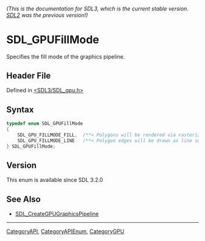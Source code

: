 ###### (This is the documentation for SDL3, which is the current stable version. [SDL2](https://wiki.libsdl.org/SDL2/) was the previous version!)
# SDL_GPUFillMode

Specifies the fill mode of the graphics pipeline.

## Header File

Defined in [<SDL3/SDL_gpu.h>](https://github.com/libsdl-org/SDL/blob/main/include/SDL3/SDL_gpu.h)

## Syntax

```c
typedef enum SDL_GPUFillMode
{
    SDL_GPU_FILLMODE_FILL,  /**< Polygons will be rendered via rasterization. */
    SDL_GPU_FILLMODE_LINE   /**< Polygon edges will be drawn as line segments. */
} SDL_GPUFillMode;
```

## Version

This enum is available since SDL 3.2.0

## See Also

- [SDL_CreateGPUGraphicsPipeline](SDL_CreateGPUGraphicsPipeline)

----
[CategoryAPI](CategoryAPI), [CategoryAPIEnum](CategoryAPIEnum), [CategoryGPU](CategoryGPU)

